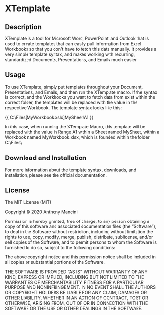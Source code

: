 # XTemplate

## Description

XTemplate is a tool for Microsoft Word, PowerPoint, and Outlook that is used to
create templates that can easily pull information from Excel Workbooks so that
you don't have to fetch this data manually. It provides a very simple template
syntax, and makes working with recurring, standardized Documents, Presentations,
and Emails much easier.

## Usage

To use XTemplate, simply put templates throughout your Document, Presentations,
and Emails, and then run the XTemplate macro. If the syntax is correct, and the
Workbooks you want to fetch data from exist within the correct folder, the templates
will be replaced with the value in the respective Workbook. The template syntax looks
like this:

{{ C:\Files\[MyWorkbook.xslx]MySheet!A1 }}

In this case, when running the XTemplate Macro, this template will be replaced with
the value in Range A1 within a Sheet named MySheet, within a Workbook named
MyWorkbook.xlsx, which is founded within the folder C:\Files\

## Download and Installation

For more information about the template syntax, downloads, and installation,
please see the official documentation.

## License

The MIT License (MIT)

Copyright © 2020 Anthony Mancini

Permission is hereby granted, free of charge, to any person obtaining a copy of this software and associated documentation files (the “Software”), to deal in the Software without restriction, including without limitation the rights to use, copy, modify, merge, publish, distribute, sublicense, and/or sell copies of the Software, and to permit persons to whom the Software is furnished to do so, subject to the following conditions:

The above copyright notice and this permission notice shall be included in all copies or substantial portions of the Software.

THE SOFTWARE IS PROVIDED “AS IS”, WITHOUT WARRANTY OF ANY KIND, EXPRESS OR IMPLIED, INCLUDING BUT NOT LIMITED TO THE WARRANTIES OF MERCHANTABILITY, FITNESS FOR A PARTICULAR PURPOSE AND NONINFRINGEMENT. IN NO EVENT SHALL THE AUTHORS OR COPYRIGHT HOLDERS BE LIABLE FOR ANY CLAIM, DAMAGES OR OTHER LIABILITY, WHETHER IN AN ACTION OF CONTRACT, TORT OR OTHERWISE, ARISING FROM, OUT OF OR IN CONNECTION WITH THE SOFTWARE OR THE USE OR OTHER DEALINGS IN THE SOFTWARE. 
